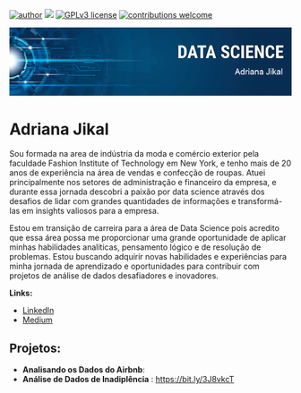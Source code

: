 [![author](https://img.shields.io/badge/author-adrianajikal-red.svg)](https://www.linkedin.com/in/adrianajikal) [![](https://img.shields.io/badge/python-3.7+-blue.svg)](https://www.python.org/downloads/release/python-365/) [![GPLv3 license](https://img.shields.io/badge/License-GPLv3-blue.svg)](http://perso.crans.org/besson/LICENSE.html) [![contributions welcome](https://img.shields.io/badge/contributions-welcome-brightgreen.svg?style=flat)](https://github.com/Adrianajikal)

<p align="center">
  <img src="banner.png" >
</p>

# Adriana Jikal
Sou formada na area de indústria da moda e comércio exterior pela faculdade Fashion Institute of Technology em New York, e tenho mais de 20 anos de experiência na área de vendas e confecção de roupas. Atuei principalmente nos setores de administração e financeiro da empresa, e durante essa jornada descobri a paixão por data science através dos desafios de lidar com grandes quantidades de informações e transformá-las em insights valiosos para a empresa. 

Estou em transição de carreira para a área de Data Science pois acredito que essa área possa me proporcionar uma grande oportunidade de aplicar minhas habilidades analíticas, pensamento lógico e de resolução de problemas. Estou buscando adquirir novas habilidades e experiências para minha jornada de aprendizado e oportunidades para contribuir com projetos de análise de dados desafiadores e inovadores.


**Links:**
* [LinkedIn](https://www.linkedin.com/in/adrianajikal)
* [Medium](https://medium.com/@adrijikal)


## Projetos:

* **Analisando os Dados do Airbnb**: 
* **Análise de Dados de Inadiplência** : https://bit.ly/3J8vkcT
